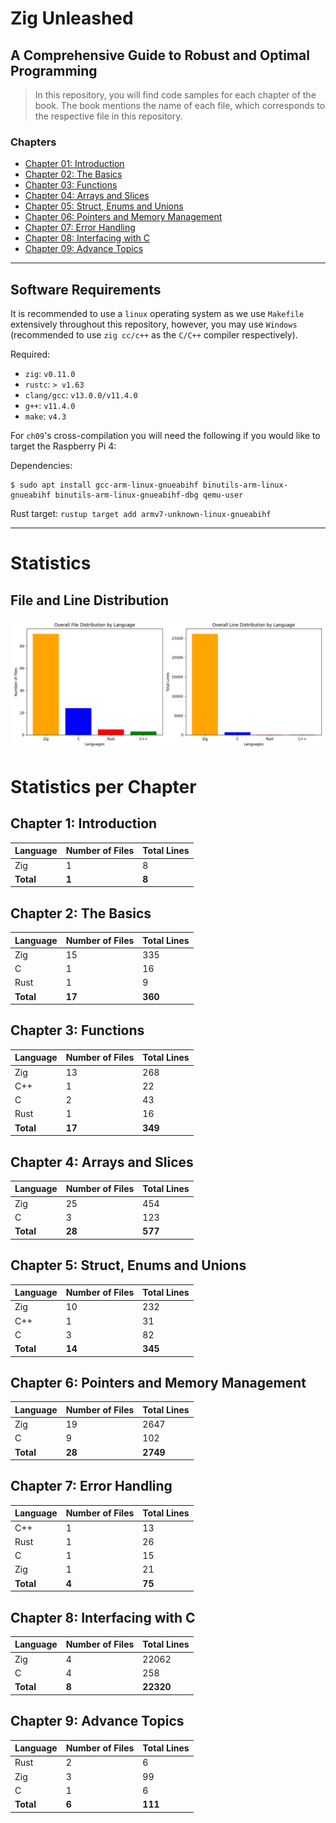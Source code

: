 # Zig Unleashed 
## A Comprehensive Guide to Robust and Optimal Programming 

> In this repository, you will find code samples for each chapter of the book. 
> The book mentions the name of each file, which corresponds to the respective file in this repository.

### Chapters  
- [Chapter 01: Introduction](https://github.com/MKProj/ZigUnleashed/tree/main/ch01)  
- [Chapter 02: The Basics](https://github.com/MKProj/ZigUnleashed/tree/main/ch02)  
- [Chapter 03: Functions](https://github.com/MKProj/ZigUnleashed/tree/main/ch03)  
- [Chapter 04: Arrays and Slices](https://github.com/MKProj/ZigUnleashed/tree/main/ch04)  
- [Chapter 05: Struct, Enums and Unions](https://github.com/MKProj/ZigUnleashed/tree/main/ch05)  
- [Chapter 06: Pointers and Memory Management](https://github.com/MKProj/ZigUnleashed/tree/main/ch06)  
- [Chapter 07: Error Handling](https://github.com/MKProj/ZigUnleashed/tree/main/ch07)  
- [Chapter 08: Interfacing with C](https://github.com/MKProj/ZigUnleashed/tree/main/ch08)  
- [Chapter 09: Advance Topics](https://github.com/MKProj/ZigUnleashed/tree/main/ch09)  
---
## Software Requirements
It is recommended to use a `linux` operating system as we use `Makefile` extensively throughout this repository, however, you may use `Windows` (recommended to use `zig cc/c++` as the `C/C++` compiler respectively). 

Required: 
- `zig`: `v0.11.0`
- `rustc`: `> v1.63`
- `clang/gcc`: `v13.0.0/v11.4.0`
- `g++`: `v11.4.0`
- `make`: `v4.3`

For `ch09`'s cross-compilation you will need the following if you would like to target the Raspberry Pi 4: 

Dependencies:
```shell 
$ sudo apt install gcc-arm-linux-gnueabihf binutils-arm-linux-gnueabihf binutils-arm-linux-gnueabihf-dbg qemu-user
```

Rust target: `rustup target add armv7-unknown-linux-gnueabihf`
  
---


# Statistics

## File and Line Distribution

![File and Line Distribution Plot](statistics_plot.png)



# Statistics per Chapter


## Chapter 1: Introduction

| Language   | Number of Files   | Total Lines   |
|:-----------|:------------------|:--------------|
| Zig        | 1                 | 8             |
| **Total**  | **1**             | **8**         |


## Chapter 2: The Basics

| Language   | Number of Files   | Total Lines   |
|:-----------|:------------------|:--------------|
| Zig        | 15                | 335           |
| C          | 1                 | 16            |
| Rust       | 1                 | 9             |
| **Total**  | **17**            | **360**       |


## Chapter 3: Functions

| Language   | Number of Files   | Total Lines   |
|:-----------|:------------------|:--------------|
| Zig        | 13                | 268           |
| C++        | 1                 | 22            |
| C          | 2                 | 43            |
| Rust       | 1                 | 16            |
| **Total**  | **17**            | **349**       |


## Chapter 4: Arrays and Slices

| Language   | Number of Files   | Total Lines   |
|:-----------|:------------------|:--------------|
| Zig        | 25                | 454           |
| C          | 3                 | 123           |
| **Total**  | **28**            | **577**       |


## Chapter 5: Struct, Enums and Unions

| Language   | Number of Files   | Total Lines   |
|:-----------|:------------------|:--------------|
| Zig        | 10                | 232           |
| C++        | 1                 | 31            |
| C          | 3                 | 82            |
| **Total**  | **14**            | **345**       |


## Chapter 6: Pointers and Memory Management

| Language   | Number of Files   | Total Lines   |
|:-----------|:------------------|:--------------|
| Zig        | 19                | 2647          |
| C          | 9                 | 102           |
| **Total**  | **28**            | **2749**      |


## Chapter 7: Error Handling

| Language   | Number of Files   | Total Lines   |
|:-----------|:------------------|:--------------|
| C++        | 1                 | 13            |
| Rust       | 1                 | 26            |
| C          | 1                 | 15            |
| Zig        | 1                 | 21            |
| **Total**  | **4**             | **75**        |


## Chapter 8: Interfacing with C

| Language   | Number of Files   | Total Lines   |
|:-----------|:------------------|:--------------|
| Zig        | 4                 | 22062         |
| C          | 4                 | 258           |
| **Total**  | **8**             | **22320**     |


## Chapter 9: Advance Topics

| Language   | Number of Files   | Total Lines   |
|:-----------|:------------------|:--------------|
| Rust       | 2                 | 6             |
| Zig        | 3                 | 99            |
| C          | 1                 | 6             |
| **Total**  | **6**             | **111**       |


